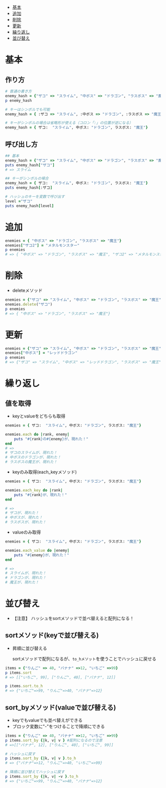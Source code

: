 - [基本](#基本)
- [追加](#追加)
- [削除](#削除)
- [更新](#更新)
- [繰り返し](#繰り返し)
- [並び替え](#並び替え)


# 基本

## 作り方

```ruby
# 普通の書き方
enemy_hash = {"ザコ" => "スライム", "中ボス" => "ドラゴン", "ラスボス" => "魔王"}
p enemy_hash

# キーはシンボルでも可能
enemy_hash = { :ザコ => "スライム", :中ボス => "ドラゴン", :ラスボス => "魔王"}

# キーがシンボルの場合は省略形が使える（コロン「:」の位置が逆になる）
enemy_hash = { ザコ:  "スライム", 中ボス: "ドラゴン", ラスボス: "魔王"}
```

## 呼び出し方

```ruby
## 基本
enemy_hash = {"ザコ" => "スライム", "中ボス" => "ドラゴン", "ラスボス" => "魔王"}
puts enemy_hash["ザコ"]
# => スライム

## キーがシンボルの場合
enemy_hash = { ザコ:  "スライム", 中ボス: "ドラゴン", ラスボス: "魔王"}
puts enemy_hash[:ザコ]

# ハッシュのキーを変数で呼び出す
level ="ザコ"
puts enemy_hash[level]
```

# 追加
```ruby
enemies = { "中ボス" => "ドラゴン", "ラスボス" => "魔王"}
enemies["ザコ2"] = "メタルモンスター"
p enemies
# => { "中ボス" => "ドラゴン", "ラスボス" => "魔王", "ザコ2" => "メタルモンスター"}
```
# 削除
- deleteメソッド
```ruby
enemies = {"ザコ" => "スライム", "中ボス" => "ドラゴン", "ラスボス" => "魔王"}
enemies.delete("ザコ")
p enemies
# => { "中ボス" => "ドラゴン", "ラスボス" => "魔王"}
```

# 更新
```ruby
enemies = {"ザコ" => "スライム", "中ボス" => "ドラゴン", "ラスボス" => "魔王"}
enemies["中ボス"] = "レッドドラゴン"
p enemies
# => {"ザコ" => "スライム", "中ボス" => "レッドドラゴン", "ラスボス" => "魔王"}
```

# 繰り返し
## 値を取得
- keyとvalueをどちらも取得
```ruby
enemies = { ザコ:  "スライム", 中ボス: "ドラゴン", ラスボス: "魔王"}

enemies.each do |rank, enemy|
	puts "#{rank}の#{enemy}が、現れた！"
end
# =>
# ザコのスライムが、現れた！
# 中ボスのドラゴンが、現れた！
# ラスボスの魔王が、現れた！
```
- keyのみ取得(each_keyメソッド)
```ruby
enemies = { ザコ:  "スライム", 中ボス: "ドラゴン", ラスボス: "魔王"}

enemies.each_key do |rank|
	puts "#{rank}が、現れた！"
end

# =>
# ザコが、現れた！
# 中ボスが、現れた！
# ラスボスが、現れた！
```

- valueのみ取得
```ruby
enemies = { ザコ:  "スライム", 中ボス: "ドラゴン", ラスボス: "魔王"}

enemies.each_value do |enemy|
	puts "#{enemy}が、現れた！"
end

# =>
# スライムが、現れた！
# ドラゴンが、現れた！
# 魔王が、現れた！
```

# 並び替え
- 【注意】 ハッシュをsortメソッドで並べ替えると配列になる！

## sortメソッド(keyで並び替える)
- 昇順に並び替える
  
  sortメソッドで配列になるが、`to_hメソット`を使うことでハッシュに戻せる
```ruby
items = {"りんご" => 40, "バナナ" =>12, "いちご" =>99}
p items.sort
# => [["いちご", 99], ["りんご", 40], ["バナナ", 12]]

p items.sort.to_h
# => {"いちご"=>99, "りんご"=>40, "バナナ"=>12}
```

## sort_byメソッド(valueで並び替える)
- keyでもvalueでも並べ替えができる
- ブロック変数に"-"をつけることで降順にできる
```ruby
items = {"りんご" => 40, "バナナ" =>12, "いちご" =>99}
p items.sort_by {|k, v| v } #配列になるので注意
# =>[["バナナ", 12], ["りんご", 40], ["いちご", 99]]

# ハッシュに戻す
p items.sort_by {|k, v| v }.to_h
# => {"バナナ"=>12, "りんご"=>40, "いちご"=>99}

# 降順に並び替えてハッシュに戻す
p items.sort_by {|k, v| -v }.to_h
# => {"いちご"=>99, "りんご"=>40, "バナナ"=>12}
```